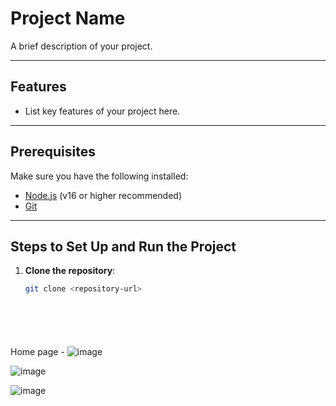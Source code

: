 # Project Name

A brief description of your project.

---

## Features
- List key features of your project here.

---

## Prerequisites
Make sure you have the following installed:
- [Node.js](https://nodejs.org/) (v16 or higher recommended)
- [Git](https://git-scm.com/)

---

## Steps to Set Up and Run the Project

1. **Clone the repository**:
   ```bash
   git clone <repository-url>







Home page - ![image](https://github.com/user-attachments/assets/8454982e-9c07-4c6f-b082-13cb9f10b90b)


![image](https://github.com/user-attachments/assets/627fd381-3344-4816-850b-5f6f3504b855)




![image](https://github.com/user-attachments/assets/d1cfbc10-bde8-42b5-8fcc-280a3f82a9c1)


